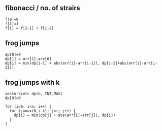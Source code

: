 ## fibonacci / no. of strairs
```
f[0]=0
f[1]=1
f[i] = f[i-1] + f[i-2]
```
## frog jumps
```
dp[0]=0
dp[1] = arr[1]-arr[0]
dp[i] = min(dp[i-1] + abs(arr[i]-arr[i-1]), dp[i-2]+abs(arr[i]-arr[i-2]))
```
## frog jumps with k 
```
vector<int> dp(n, INT_MAX)
dp[0]=0

for (i=0; i<n; i++) {
  for (j=max(0,i-k); j<i; j++) {
    dp[i] = min(dp[j] + abs(arr[i]-arr[j]), dp[i])
  }
}
```
## 
